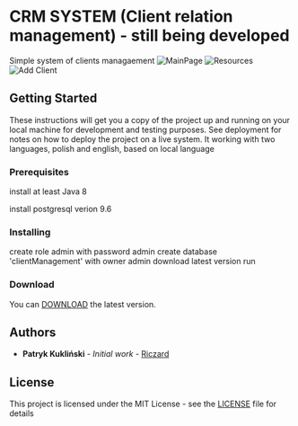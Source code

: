 # CRM SYSTEM (Client relation management) - still being developed
Simple system of clients managaement
![MainPage](https://drive.google.com/open?id=19Puh-LMoy1iY42lZGAXwfTpe-GoZ5GFx "Main Page")
![Resources](https://drive.google.com/open?id=1Vn96DFbfO5ZOVNaPW4CqzyZp6VzpxDX5 "Resources")
![Add Client](https://drive.google.com/open?id=1dSg0UJHXcbMyS8Encz6Ho_9eCAHCJe6S "Add Client")

## Getting Started
These instructions will get you a copy of the project up and running on your local machine for development and testing purposes. See deployment for notes on how to deploy the project on a live system.
It working with two languages, polish and english, based on local language
### Prerequisites
install at least Java 8

install postgresql verion 9.6
### Installing
create role admin with password admin
create database 'clientManagement' with owner admin
download latest version
run
### Download
You can [DOWNLOAD](https://github.com/Riczard/bank-clients-management/releases/tag/v0.3.3) the latest version. 
## Authors

* **Patryk Kukliński** - *Initial work* - [Riczard](https://github.com/Riczard)
## License

This project is licensed under the MIT License - see the [LICENSE](LICENSE) file for details
